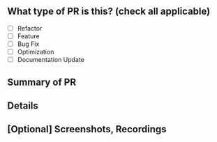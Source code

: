 ## What type of PR is this? (check all applicable)

- [ ] Refactor
- [ ] Feature
- [ ] Bug Fix
- [ ] Optimization
- [ ] Documentation Update

## Summary of PR

## Details

## [Optional] Screenshots, Recordings
